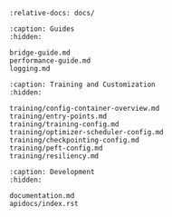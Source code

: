 ```{include} ../README.md
:relative-docs: docs/
```

```{toctree}
:caption: Guides
:hidden:

bridge-guide.md
performance-guide.md
logging.md
```

```{toctree}
:caption: Training and Customization
:hidden:

training/config-container-overview.md
training/entry-points.md
training/training-config.md
training/optimizer-scheduler-config.md
training/checkpointing-config.md
training/peft-config.md
training/resiliency.md
```

```{toctree}
:caption: Development
:hidden:

documentation.md
apidocs/index.rst
```
